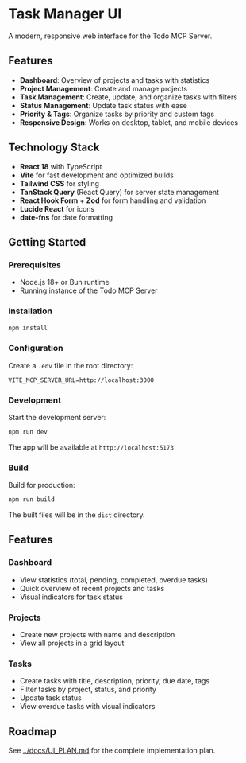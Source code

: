 # Task Manager UI

A modern, responsive web interface for the Todo MCP Server.

## Features

- **Dashboard**: Overview of projects and tasks with statistics
- **Project Management**: Create and manage projects
- **Task Management**: Create, update, and organize tasks with filters
- **Status Management**: Update task status with ease
- **Priority & Tags**: Organize tasks by priority and custom tags
- **Responsive Design**: Works on desktop, tablet, and mobile devices

## Technology Stack

- **React 18** with TypeScript
- **Vite** for fast development and optimized builds
- **Tailwind CSS** for styling
- **TanStack Query** (React Query) for server state management
- **React Hook Form** + **Zod** for form handling and validation
- **Lucide React** for icons
- **date-fns** for date formatting

## Getting Started

### Prerequisites

- Node.js 18+ or Bun runtime
- Running instance of the Todo MCP Server

### Installation

```bash
npm install
```

### Configuration

Create a `.env` file in the root directory:

```env
VITE_MCP_SERVER_URL=http://localhost:3000
```

### Development

Start the development server:

```bash
npm run dev
```

The app will be available at `http://localhost:5173`

### Build

Build for production:

```bash
npm run build
```

The built files will be in the `dist` directory.

## Features

### Dashboard

- View statistics (total, pending, completed, overdue tasks)
- Quick overview of recent projects and tasks
- Visual indicators for task status

### Projects

- Create new projects with name and description
- View all projects in a grid layout

### Tasks

- Create tasks with title, description, priority, due date, tags
- Filter tasks by project, status, and priority
- Update task status
- View overdue tasks with visual indicators

## Roadmap

See [../docs/UI_PLAN.md](../docs/UI_PLAN.md) for the complete implementation plan.
